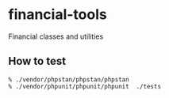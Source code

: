 # financial-tools
Financial classes and utilities


## How to test

```
% ./vendor/phpstan/phpstan/phpstan
% ./vendor/phpunit/phpunit/phpunit  ./tests
```
